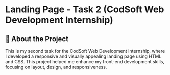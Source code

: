 # Landing Page - Task 2 (CodSoft Web Development Internship)

## 🚀 About the Project
This is my second task for the CodSoft Web Development Internship, where I developed a responsive and visually appealing landing page using HTML and CSS. 
This project helped me enhance my front-end development skills, focusing on layout, design, and responsiveness.
